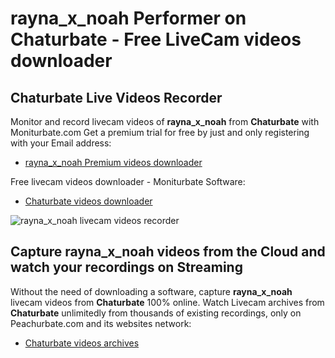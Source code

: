 # rayna_x_noah Performer on Chaturbate - Free LiveCam videos downloader

## Chaturbate Live Videos Recorder

Monitor and record livecam videos of **rayna_x_noah** from **Chaturbate** with Moniturbate.com
Get a premium trial for free by just and only registering with your Email address:
* [rayna_x_noah Premium videos downloader](https://moniturbate.com/request-demo-licence-key.html)

Free livecam videos downloader - Moniturbate Software:
* [Chaturbate videos downloader](https://moniturbate.com/moniturbate-download-software.html)

![rayna_x_noah livecam videos recorder](https://peachurnet.com/templates/moniturbate-software.png)


## Capture rayna_x_noah videos from the Cloud and watch your recordings on Streaming

Without the need of downloading a software, capture **rayna_x_noah** livecam videos from **Chaturbate** 100% online.
Watch Livecam archives from **Chaturbate** unlimitedly from thousands of existing recordings, only on Peachurbate.com and its websites network:
* [Chaturbate videos archives](https://peachurnet.com/)